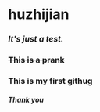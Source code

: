 # **huzhijian**
### ***It's just a test.***
### ~~This is a prank~~
### This is my first githug
#### *Thank you*

